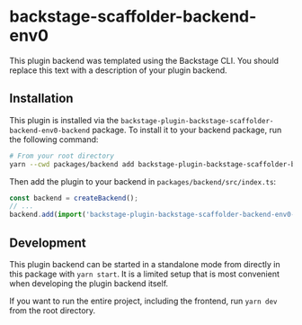 # backstage-scaffolder-backend-env0

This plugin backend was templated using the Backstage CLI. You should replace this text with a description of your plugin backend.

## Installation

This plugin is installed via the `backstage-plugin-backstage-scaffolder-backend-env0-backend` package. To install it to your backend package, run the following command:

```bash
# From your root directory
yarn --cwd packages/backend add backstage-plugin-backstage-scaffolder-backend-env0-backend
```

Then add the plugin to your backend in `packages/backend/src/index.ts`:

```ts
const backend = createBackend();
// ...
backend.add(import('backstage-plugin-backstage-scaffolder-backend-env0-backend'));
```

## Development

This plugin backend can be started in a standalone mode from directly in this
package with `yarn start`. It is a limited setup that is most convenient when
developing the plugin backend itself.

If you want to run the entire project, including the frontend, run `yarn dev` from the root directory.
